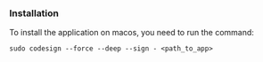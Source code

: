 ### Installation

To install the application on macos, you need to run the command: 

```
sudo codesign --force --deep --sign - <path_to_app>
```